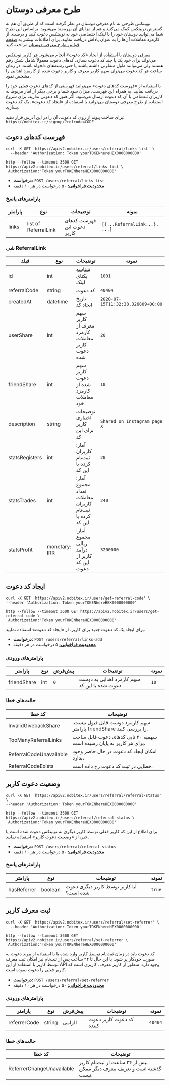 # طرح معرفی دوستان

نوبیتکس طرحی به نام معرفی دوستان در نظر گرفته است که از طریق آن هم به گسترش نوبیتکس کمک می‌کنید و هم از مزایای آن بهره‌مند می‌شوید. براساس این طرح شما می‌توانید دوستان خود را با لینک اختصاصی خود به نوبیتکس دعوت کنید و درصدی از کارمزد معاملات آن‌ها را به عنوان پاداش دریافت نمایید. برای اطلاعات بیشتر به [صفحه قوانین طرح معرفی دوستان](https://nobitex.ir/policies/referral/) مراجعه کنید.

معرفی دوستان با استفاده از ایجاد «کد دعوت» انجام می‌شود. هر کاربر نوبیتکس می‌تواند برای خود یک یا چند کد دعوت بسازد. کدهای دعوت معمولاً شامل شش رقم هستند ولی می‌توانند طول متفاوتی داشته باشند یا حتی رشته‌های دلخواه باشند. در زمان ساخت هر کد دعوت می‌توان سهم کاربر معرف و کاربر دعوت شده از کارمزد اهدایی را مشخص نمود.

با استفاده از «فهرست کدهای دعوت» می‌توانید فهرستی از کدهای دعوت فعلی خود را دریافت نمایید. به همراه این فهرست، میزان سود شما و برخی دیگر از آمار مربوط به کاربران ثبت‌نامی با آن کد دعوت ارسال می‌شود. اگر هنوز کد دعوتی ندارید، برای شروع استفاده از طرح معرفی دوستان می‌توانید با استفاده از «ایجاد کد دعوت»، یک کد دعوت بسازید.

<aside class="notice">
برای ساخت پیوند از روی کد دعوت، آن را در این آدرس قرار دهید:
<br><code>https://nobitex.ir/signup/?refcode=CODE</code>
</aside>


## فهرست کدهای دعوت

```shell
curl -X GET 'https://apiv2.nobitex.ir/users/referral/links-list' \
  --header 'Authorization: Token yourTOKENhereHEX0000000000'
```

```plaintext
http --follow --timeout 3600 GET https://apiv2.nobitex.ir/users/referral/links-list \
 Authorization:'Token yourTOKENhereHEX0000000000'
```

* **درخواست:** `POST /users/referral/links-list`
* **<a href="/#ratelimit">محدودیت فراخوانی:</a>** ۵۰ درخواست در هر ۱۰ دقیقه

### پارامترهای پاسخ
پارامتر | نوع | توضیحات | نمونه
---- | ---- | ---- | ----
links | list of ReferralLink | فهرست کدهای دعوت این کاربر | `[{...ReferralLink...}, ...]`

### شی ReferralLink
فیلد | نوع | توضیحات | نمونه
---- | ---- | ---- | ----
id | int | شناسه یکتای لینک | `1001`
referralCode | string | کد دعوت | `40404`
createdAt | datetime | تاریخ ایجاد کد | `2020-07-15T11:32:38.326809+00:00`
userShare | int | سهم کاربر معرف از کارمزد معاملات کاربر دعوت شده | `20`
friendShare | int | سهم کاربر دعوت شده از کارمزد معاملات خود | `10`
description | string | توضیحات اختیاری کاربر برای این کد | `Shared on Instagram page X`
statsRegisters | int | آمار: کاربران ثبت‌نام کرده با این کد | `20`
statsTrades | int | آمار: مجموع تعداد معاملات کاربران ثبت‌نام کرده با این کد | `240`
statsProfit | monetary: IRR | آمار: مجموع ریالی درآمد کاربر از این کد دعوت | `3200000`


## ایجاد کد دعوت

```shell
curl -X GET 'https://apiv2.nobitex.ir/users/get-referral-code' \
--header 'Authorization: Token yourTOKENhereHEX0000000000'
```

```plaintext
http --follow --timeout 3600 GET https://apiv2.nobitex.ir/users/get-referral-code \
 Authorization:'Token yourTOKENhereHEX0000000000'
```
برای ایجاد یک کد دعوت جدید برای کاربر، از «ایجاد کد دعوت» استفاده نمایید.

* **درخواست:** `POST /users/referral/links-add`
* **<a href="/#ratelimit">محدودیت فراخوانی:</a>** ۵ درخواست در هر دقیقه

### پارامترهای ورودی
پارامتر | نوع | پیش‌فرض | توضیحات | نمونه
------- | ---- | --------- | --------- | -----
friendShare | int | `0` | سهم کارمزد اهدایی به دوست دعوت شده با این کد | `10`

### حالت‌های خطا
کد خطا | توضیحات
---- | ----
InvalidGivebackShare | سهم کارمزد دوست قابل قبول نیست. پارامتر friendShare را بررسی کنید.
TooManyReferralLinks |  سهمیه ۳۰ تایی کدهای دعوت قابل ساخت برای هر کاربر به پایان رسیده است.
ReferralCodeUnavailable | امکان ایجاد کد دعوت در حال حاضر وجود ندارد.
ReferralCodeExists | خطایی در ثبت کد دعوت رخ داده است.


## وضعیت دعوت کاربر


```shell
curl -X GET 'https://apiv2.nobitex.ir/users/referral/referral-status' \
--header 'Authorization: Token yourTOKENhereHEX0000000000'
```

```plaintext
http --follow --timeout 3600 GET https://apiv2.nobitex.ir/users/referral/referral-status \
 Authorization:'Token yourTOKENhereHEX0000000000'
```

برای اطلاع از این که کاربر فعلی توسط کاربر دیگری به نوبیتکس دعوت شده است یا خیر، از «وضعیت دعوت کاربر» استفاده نمایید.

* **درخواست:** `POST /users/referral/referral-status`
* **<a href="/#ratelimit">محدودیت فراخوانی:</a>** ۵۰ درخواست در هر ۱۰ دقیقه

### پارامترهای پاسخ
پارامتر | نوع | توضیحات | نمونه
---- | ---- | ---- | ----
hasReferrer | boolean | آیا کاربر توسط کاربر دیگری دعوت شده است؟ | `true`


## ثبت معرف کاربر

```shell
curl -X GET 'https://apiv2.nobitex.ir/users/referral/set-referrer' \
  --header 'Authorization: Token yourTOKENhereHEX0000000000'
```

```plaintext
http --follow --timeout 3600 GET https://apiv2.nobitex.ir/users/referral/set-referrer \
 Authorization:'Token yourTOKENhereHEX0000000000'
```

کد دعوت باید در زمان ثبت‌نام توسط کاربر وارد شده یا با استفاده از پیوند دعوت به صورت خودکار پر شود. با این حال تا ۲۴ ساعت
پس از ثبت‌نام نیز امکان ثبت معرف توسط کاربر با استفاده از این API وجود دارد. منظور از کاربر معرف، کاربری است که کاربر فعلی
را دعوت نموده است.

* **درخواست:** `POST /users/referral/set-referrer`
* **<a href="/#ratelimit">محدودیت فراخوانی:</a>** ۵۰ درخواست در هر ۱۰ دقیقه

### پارامترهای ورودی
پارامتر | نوع | پیش‌فرض | توضیحات | نمونه
------- | ---- | --------- | --------- | -----
referrerCode | string | الزامی | کد دعوت کاربر دعوت کننده | `40404`

### حالت‌های خطا
کد خطا | توضیحات
---- | ----
ReferrerChangeUnavailable | بیش از ۲۴ ساعت از ثبت‌نام کاربر گذشته است و تعریف معرف دیگر ممکن نیست.
